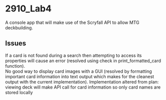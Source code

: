 # 2910_Lab4
A console app that will make use of the Scryfall API to allow MTG deckbuilding.

## Issues
If a card is not found during a search then attempting to access its properties will cause an error (resolved using check in print_formatted_card function).  
No good way to display card images with a GUI (resolved by formatting important card information into text output which makes for the cleanest output with the current implementation).
Implementation altered from plan: viewing deck will make API call for card information so only card names are stored locally
